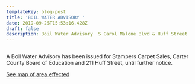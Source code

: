 ```yaml
---
templateKey: blog-post
title: 'BOIL WATER ADVISORY '
date: 2019-09-25T15:53:16.428Z
draft: false
description: Boil Water Advisory  S Carol Malone Blvd & Huff Street
---
```

```

```

A Boil Water Advisory has been issued for Stampers Carpet Sales, Carter County Board of Education and 211 Huff Street, until further notice.  

[See map of area effected](https://graysonutilities.geosync.cloud/map/?layer=Advisory&feature=0)
